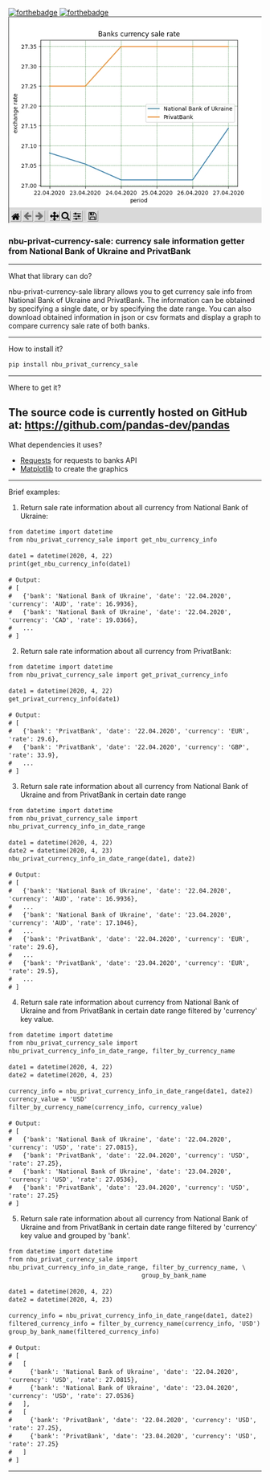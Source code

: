 [![forthebadge](https://forthebadge.com/images/badges/made-with-python.svg)](https://forthebadge.com)
[![forthebadge](https://forthebadge.com/images/badges/built-with-love.svg)](https://forthebadge.com)
![graph image](./static/graph.jpg)

### nbu-privat-currency-sale: currency sale information getter from  National Bank of Ukraine and PrivatBank
***
What that library can do?

nbu-privat-currency-sale library allows you to get currency sale info from National Bank of Ukraine and PrivatBank. The information can be obtained by specifying a single date, or by specifying the date range. You can also download obtained information in json or csv formats and display a graph to compare currency sale rate of both banks.

---
How to install it?
```bash
pip install nbu_privat_currency_sale
```
---
Where to get it?

The source code is currently hosted on GitHub at: 
https://github.com/pandas-dev/pandas
---
What dependencies it uses?
- [Requests](https://pypi.org/project/requests/) for requests to banks API
- [Matplotlib](https://pypi.org/project/matplotlib/) to create the graphics

---

Brief examples:

1. Return sale rate information about all currency from National Bank of Ukraine:
```commandline
from datetime import datetime
from nbu_privat_currency_sale import get_nbu_currency_info

date1 = datetime(2020, 4, 22)
print(get_nbu_currency_info(date1)

# Output:
# [
#   {'bank': 'National Bank of Ukraine', 'date': '22.04.2020', 'currency': 'AUD', 'rate': 16.9936},
#   {'bank': 'National Bank of Ukraine', 'date': '22.04.2020', 'currency': 'CAD', 'rate': 19.0366},
#   ...
# ]
```
2. Return sale rate information about all currency  from PrivatBank:
```commandline
from datetime import datetime
from nbu_privat_currency_sale import get_privat_currency_info

date1 = datetime(2020, 4, 22)
get_privat_currency_info(date1)

# Output:
# [
#   {'bank': 'PrivatBank', 'date': '22.04.2020', 'currency': 'EUR', 'rate': 29.6},
#   {'bank': 'PrivatBank', 'date': '22.04.2020', 'currency': 'GBP', 'rate': 33.9},
#   ...
# ]
```
3. Return sale rate information about all currency from National Bank of Ukraine and from PrivatBank in certain date range
```commandline
from datetime import datetime
from nbu_privat_currency_sale import nbu_privat_currency_info_in_date_range

date1 = datetime(2020, 4, 22)
date2 = datetime(2020, 4, 23)
nbu_privat_currency_info_in_date_range(date1, date2)

# Output:
# [
#   {'bank': 'National Bank of Ukraine', 'date': '22.04.2020', 'currency': 'AUD', 'rate': 16.9936},
#   ...
#   {'bank': 'National Bank of Ukraine', 'date': '23.04.2020', 'currency': 'AUD', 'rate': 17.1046},
#   ...
#   {'bank': 'PrivatBank', 'date': '22.04.2020', 'currency': 'EUR', 'rate': 29.6},
#   ...
#   {'bank': 'PrivatBank', 'date': '23.04.2020', 'currency': 'EUR', 'rate': 29.5},
#   ...
# ]
```
4. Return sale rate information about currency from National Bank of Ukraine and from PrivatBank in certain date range filtered by 'currency' key value.
```commandline
from datetime import datetime
from nbu_privat_currency_sale import nbu_privat_currency_info_in_date_range, filter_by_currency_name

date1 = datetime(2020, 4, 22)
date2 = datetime(2020, 4, 23)

currency_info = nbu_privat_currency_info_in_date_range(date1, date2)
currency_value = 'USD'
filter_by_currency_name(currency_info, currency_value)

# Output:
# [
#   {'bank': 'National Bank of Ukraine', 'date': '22.04.2020', 'currency': 'USD', 'rate': 27.0815},
#   {'bank': 'PrivatBank', 'date': '22.04.2020', 'currency': 'USD', 'rate': 27.25},
#   {'bank': 'National Bank of Ukraine', 'date': '23.04.2020', 'currency': 'USD', 'rate': 27.0536},
#   {'bank': 'PrivatBank', 'date': '23.04.2020', 'currency': 'USD', 'rate': 27.25}
# ]
```
5. Return sale rate information about all currency from National Bank of Ukraine and from PrivatBank in certain date range filtered by 'currency' key value and grouped by 'bank'.
```commandline
from datetime import datetime
from nbu_privat_currency_sale import nbu_privat_currency_info_in_date_range, filter_by_currency_name, \
                                     group_by_bank_name

date1 = datetime(2020, 4, 22)
date2 = datetime(2020, 4, 23)

currency_info = nbu_privat_currency_info_in_date_range(date1, date2)
filtered_currency_info = filter_by_currency_name(currency_info, 'USD')
group_by_bank_name(filtered_currency_info)

# Output:
# [
#   [
#     {'bank': 'National Bank of Ukraine', 'date': '22.04.2020', 'currency': 'USD', 'rate': 27.0815},
#     {'bank': 'National Bank of Ukraine', 'date': '23.04.2020', 'currency': 'USD', 'rate': 27.0536}
#   ],
#   [
#     {'bank': 'PrivatBank', 'date': '22.04.2020', 'currency': 'USD', 'rate': 27.25},
#     {'bank': 'PrivatBank', 'date': '23.04.2020', 'currency': 'USD', 'rate': 27.25}
#   ]
# ]
```
---
